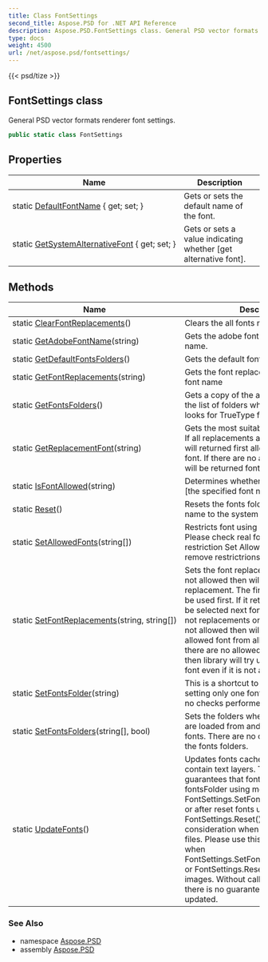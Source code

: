 ```yaml
---
title: Class FontSettings
second_title: Aspose.PSD for .NET API Reference
description: Aspose.PSD.FontSettings class. General PSD vector formats renderer font settings
type: docs
weight: 4500
url: /net/aspose.psd/fontsettings/
---
```

{{< psd/tize >}}
## FontSettings class

General PSD vector formats renderer font settings.

```csharp
public static class FontSettings
```

## Properties

| Name | Description |
| --- | --- |
| static [DefaultFontName](../../aspose.psd/fontsettings/defaultfontname/) { get; set; } | Gets or sets the default name of the font. |
| static [GetSystemAlternativeFont](../../aspose.psd/fontsettings/getsystemalternativefont/) { get; set; } | Gets or sets a value indicating whether [get alternative font]. |

## Methods

| Name | Description |
| --- | --- |
| static [ClearFontReplacements](../../aspose.psd/fontsettings/clearfontreplacements/)() | Clears the all fonts replacements |
| static [GetAdobeFontName](../../aspose.psd/fontsettings/getadobefontname/)(string) | Gets the adobe font name by font family name. |
| static [GetDefaultFontsFolders](../../aspose.psd/fontsettings/getdefaultfontsfolders/)() | Gets the default fonts folders. |
| static [GetFontReplacements](../../aspose.psd/fontsettings/getfontreplacements/)(string) | Gets the font replacements array by the font name |
| static [GetFontsFolders](../../aspose.psd/fontsettings/getfontsfolders/)() | Gets a copy of the array that contains the list of folders where Aspose.Words looks for TrueType fonts. |
| static [GetReplacementFont](../../aspose.psd/fontsettings/getreplacementfont/)(string) | Gets the most suitable replacement font. If all replacements are not allowed then will returned first allowed and available font. If there are no available fonts then will be returned font from argument |
| static [IsFontAllowed](../../aspose.psd/fontsettings/isfontallowed/)(string) | Determines whether [is font allowed] [the specified font name]. |
| static [Reset](../../aspose.psd/fontsettings/reset/)() | Resets the fonts folder and default font name to the system default. |
| static [SetAllowedFonts](../../aspose.psd/fontsettings/setallowedfonts/)(string[]) | Restricts font using by list of fonts. Please check real font names before restriction Set Allowed font list to Null to remove restrictrions |
| static [SetFontReplacements](../../aspose.psd/fontsettings/setfontreplacements/)(string, string[]) | Sets the font replacement list. If font is not allowed then will be find replacement. The first one font in list will be used first. If it retricted too, then will be selected next font from list. If font has not replacements or all replacements are not allowed then will be used first allowed font from allowed font list. If there are no allowed and available fonts then library will try use system default font even if it is not allowed. |
| static [SetFontsFolder](../../aspose.psd/fontsettings/setfontsfolder/)(string) | This is a shortcut to [`SetFontsFolders`](./setfontsfolders/) for setting only one font directory. There are no checks performed on the fonts folder. |
| static [SetFontsFolders](../../aspose.psd/fontsettings/setfontsfolders/)(string[], bool) | Sets the folders where TrueType fonts are loaded from and clears all loaded fonts. There are no checks performed on the fonts folders. |
| static [UpdateFonts](../../aspose.psd/fontsettings/updatefonts/)() | Updates fonts cache for PSD files that contain text layers. This method guarantees that fonts from folder fontsFolder using method FontSettings.SetFontsFolder(fontsFolder) or after reset fonts using FontSettings.Reset() will be taken into consideration when processing PSD files. Please use this method each time when FontSettings.SetFontsFolder(fontsFolder) or FontSettings.Reset() called for PSD images. Without calling this Method there is no guarantee that fonts will be updated. |

### See Also

* namespace [Aspose.PSD](../../aspose.psd/)
* assembly [Aspose.PSD](../../)


